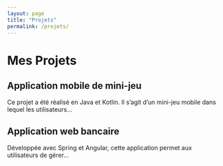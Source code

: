 ```yaml
---
layout: page
title: "Projets"
permalink: /projets/
---
```


# Mes Projets

## Application mobile de mini-jeu

Ce projet a été réalisé en Java et Kotlin. Il s’agit d’un mini-jeu mobile dans lequel les utilisateurs...

## Application web bancaire

Développée avec Spring et Angular, cette application permet aux utilisateurs de gérer...
